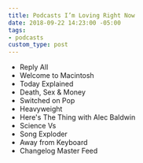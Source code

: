 ```yaml
---
title: Podcasts I’m Loving Right Now
date: 2018-09-22 14:23:00 -05:00
tags:
- podcasts
custom_type: post
---
```


- Reply All
- Welcome to Macintosh
- Today Explained
- Death, Sex & Money
- Switched on Pop
- Heavyweight
- Here's The Thing with Alec Baldwin
- Science Vs
- Song Exploder
- Away from Keyboard
- Changelog Master Feed